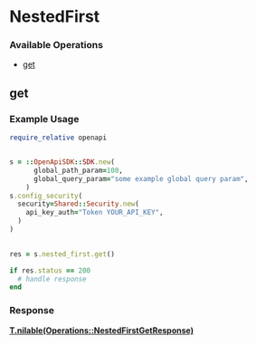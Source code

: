 # NestedFirst


### Available Operations

* [get](#get)

## get

### Example Usage

```ruby
require_relative openapi


s = ::OpenApiSDK::SDK.new(
      global_path_param=100,
      global_query_param="some example global query param",
    )
s.config_security(
  security=Shared::Security.new(
    api_key_auth="Token YOUR_API_KEY",
  )
)

    
res = s.nested_first.get()

if res.status == 200
  # handle response
end

```


### Response

**[T.nilable(Operations::NestedFirstGetResponse)](../../models/operations/nestedfirstgetresponse.md)**

